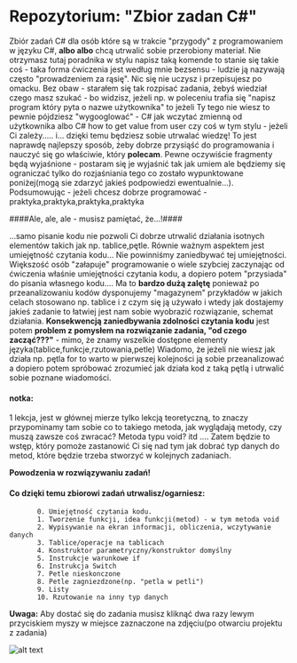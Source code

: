 # Repozytorium: "Zbior zadan C#" 

Zbiór zadań C# dla osób które są w trakcie "przygody" z programowaniem w języku C#,
__albo albo__ chcą utrwalić sobie przerobiony materiał. Nie otrzymasz tutaj poradnika w stylu
napisz taką komende to stanie się takie coś - taka forma ćwiczenia jest według mnie bezsensu - ludzie ją nazywają
często "prowadzeniem za rąsię". Nic się nie uczysz i przepisujesz po omacku. Bez obaw - starałem się tak rozpisać
zadania, żebyś wiedział czego masz szukać - bo widzisz, jeżeli np. w poleceniu trafia się
"napisz program który pyta o nazwe użytkownika" to jeżeli Ty tego nie wiesz to pewnie
pójdziesz "wygooglować" - C# jak wczytać zmienną od użytkownika albo C# how to get value from user
czy coś w tym stylu - jeżeli Ci zależy..... i... dzięki temu będziesz sobie utrwalać wiedzę! To jest naprawdę
najlepszy sposób, żeby dobrze przysiąść do programowania i nauczyć się go właściwie, który __polecam__. 
Pewne oczywiście fragmenty będą wyjaśnione - postaram się je wyjaśnić tak jak umiem ale będziemy się ograniczać
tylko do rozjaśniania tego co zostało wypunktowane poniżej(mogą sie zdarzyć jakieś podpowiedzi ewentualnie...). 
Podsumowując - jeżeli chcesz dobrze programować - praktyka,praktyka,praktyka,praktyka 

####Ale, ale, ale - musisz pamiętać, że...!####
 
...samo pisanie kodu nie pozwoli Ci dobrze utrwalić działania isotnych elementów takich jak np. tablice,pętle. Równie ważnym aspektem
jest umiejętność czytania kodu... Nie powinniśmy zaniedbywać tej umiejętności. Większość osób "załapuje" programowanie o wiele szybciej zaczynając od ćwiczenia właśnie
umiejętności czytania kodu, a dopiero potem "przysiada" do pisania własnego kodu.... Ma to __bardzo dużą zalętę__ ponieważ po przeanalizowaniu kodów dysponujemy "magazynem"
przykładów w jakich celach stosowano np. tablice i z czym się ją używało i wtedy jak dostajemy jakieś zadanie to łatwiej jest nam sobie wyobrazić rozwiązanie, schemat działania.
__Konsekwencją zaniedbywania zdolności czytania kodu__ jest potem __problem z pomysłem na rozwiązanie zadania, "od czego zacząć???"__ - mimo, że znamy wszelkie dostępne elementy języka(tablice,funkcje,rzutowania,petle)
Wiadomo, że jeżeli nie wiesz jak działa np. pętla for to warto w pierwszej kolejności ją sobie przeanalizować a dopiero potem spróbować zrozumieć jak działa kod z taką pętlą i utrwalić sobie poznane wiadomości.


#### notka: ####
1 lekcja, jest w głównej mierze tylko lekcją teoretyczną, to znaczy przypominamy tam sobie
co to takiego metoda, jak wyglądają metody, czy muszą zawsze coś zwracać? Metoda typu void?
itd .... Zatem będzie to wstęp, który pomoże zastanowić Ci się nad tym jak dobrać typ danych
do metod, które będzie trzeba stworzyć w kolejnych zadaniach. 

__Powodzenia w rozwiązywaniu zadań!__

#### Co dzięki temu zbiorowi zadań utrwalisz/ogarniesz: ####

		   0. Umiejętność czytania kodu.
           1. Tworzenie funkcji, idea funkcji(metod) - w tym metoda void
           2. Wypisywanie na ekran informacji, obliczenia, wczytywanie danych 
           3. Tablice/operacje na tablicach
           4. Konstruktor parametryczny/konstruktor domyślny
           5. Instrukcje warunkowe if
           6. Instrukcja Switch
           7. Petle nieskonczone
           8. Petle zagniezdzone(np. "petla w petli")
           9. Listy
           10. Rzutowanie na inny typ danych

		   
		   
__Uwaga:__ Aby dostać się do zadania musisz kliknąć dwa razy lewym przyciskiem myszy w miejsce zaznaczone na zdjęciu(po otwarciu projektu z zadania)



![alt text](https://image.ibb.co/nthMzo/pami.png)